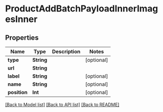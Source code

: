 # ProductAddBatchPayloadInnerImagesInner

## Properties
Name | Type | Description | Notes
------------ | ------------- | ------------- | -------------
**type** | **String** |  | [optional] 
**url** | **String** |  | 
**label** | **String** |  | [optional] 
**name** | **String** |  | [optional] 
**position** | **Int** |  | [optional] 

[[Back to Model list]](../README.md#documentation-for-models) [[Back to API list]](../README.md#documentation-for-api-endpoints) [[Back to README]](../README.md)


